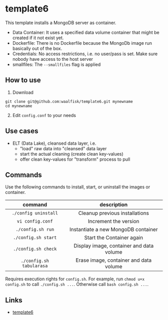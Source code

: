 # template6
This template installs a MongoDB server as container.

* Data Container: It uses a specified data volume container that might be created if it not exist yet.
* Dockerfile: There is no Dockerfile because the MongoDb image run basically out of the box.
* Credentials: No access restrictions, i.e. no user/pass is set. Make sure nobody have access to the host server
* smallfiles: The `--smallfiles` flag is applied

## How to use
1) Download

```
git clone git@github.com:waalfisk/template6.git mynewname
cd mynewname
```

2) Edit `config.conf` to your needs

## Use cases
* ELT (Data Lake), cleansed data layer, i.e.
    * "load" raw data into "cleansed" data layer
    * start the actual cleaning (create clean key-values)
    * offer clean key-values for "transform" process to pull

## Commands
Use the following commands to install, start, or uninstall the images or container.

| command | description |
|:-------:|:-----------:|
| `./config uninstall` | Cleanup previous installations |
| `vi config.conf` | Increment the version |
| `./config.sh run` | Instantiate a new MongoDB container |
| `./config.sh start` | Start the Container again |
| `./config.sh check` | Display image, container and data volume |
| `./config.sh tabularasa` | Erase image, container and data volume |

Requires execution rights for `config.sh`.
For example, run `chmod u+x config.sh` to call `./config.sh ...`.
Otherwise call `bash config.sh ...`.

## Links
* [template6](https://github.com/waalfisk/template6)
